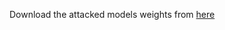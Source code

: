 
Download the attacked models weights from [here](https://drive.google.com/drive/folders/13h1cvW3FkXbgHiCGrxSlNGh3R6iRhyNY?usp=sharing)
 
